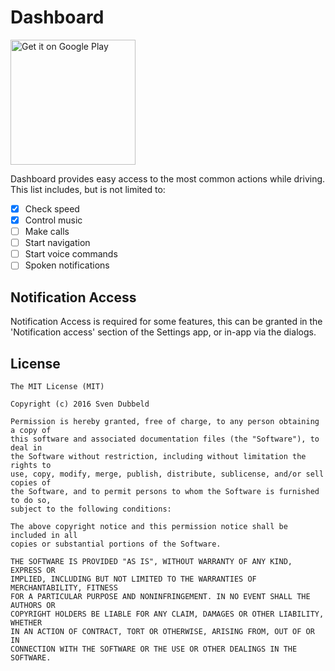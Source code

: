 # Dashboard
<a href="https://play.google.com/store/apps/details?id=nl.svendubbeld.car&utm_source=global_co&utm_medium=prtnr&utm_content=Mar2515&utm_campaign=PartBadge&pcampaignid=MKT-AC-global-none-all-co-pr-py-PartBadges-Oct1515-1">
    <img alt="Get it on Google Play" src="https://play.google.com/intl/en_us/badges/images/apps/en-play-badge.png" width="200px" />
</a>

Dashboard provides easy access to the most common actions while driving. This list includes, but is not limited to:

- [x] Check speed
- [x] Control music
- [ ] Make calls
- [ ] Start navigation
- [ ] Start voice commands
- [ ] Spoken notifications

## Notification Access
Notification Access is required for some features, this can be granted in the 'Notification access' section of the Settings app, or in-app via the dialogs.

## License
    The MIT License (MIT)

    Copyright (c) 2016 Sven Dubbeld

    Permission is hereby granted, free of charge, to any person obtaining a copy of
    this software and associated documentation files (the "Software"), to deal in
    the Software without restriction, including without limitation the rights to
    use, copy, modify, merge, publish, distribute, sublicense, and/or sell copies of
    the Software, and to permit persons to whom the Software is furnished to do so,
    subject to the following conditions:

    The above copyright notice and this permission notice shall be included in all
    copies or substantial portions of the Software.

    THE SOFTWARE IS PROVIDED "AS IS", WITHOUT WARRANTY OF ANY KIND, EXPRESS OR
    IMPLIED, INCLUDING BUT NOT LIMITED TO THE WARRANTIES OF MERCHANTABILITY, FITNESS
    FOR A PARTICULAR PURPOSE AND NONINFRINGEMENT. IN NO EVENT SHALL THE AUTHORS OR
    COPYRIGHT HOLDERS BE LIABLE FOR ANY CLAIM, DAMAGES OR OTHER LIABILITY, WHETHER
    IN AN ACTION OF CONTRACT, TORT OR OTHERWISE, ARISING FROM, OUT OF OR IN
    CONNECTION WITH THE SOFTWARE OR THE USE OR OTHER DEALINGS IN THE SOFTWARE.